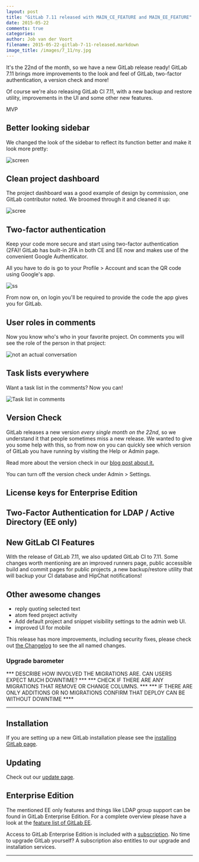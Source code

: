 ```yaml
---
layout: post
title: "GitLab 7.11 released with MAIN_CE_FEATURE and MAIN_EE_FEATURE"
date: 2015-05-22
comments: true
categories:
author: Job van der Voort
filename: 2015-05-22-gitlab-7-11-released.markdown
image_title: /images/7_11/ny.jpg
---
```


It's the 22nd of the month, so we have a new GitLab release ready!
GitLab 7.11 brings more improvements to the look and feel of GitLab,
two-factor authentication, a version check and more!

Of course we're also releasing GitLab CI 7.11, with a new backup and restore
utility, improvements in the UI and some other new features.

MVP

## Better looking sidebar

We changed the look of the sidebar to reflect its function better and make it look
more pretty:

![screen](screensht)

## Clean project dashboard

The project dashboard was a good example of design by commission, one GitLab
contributor noted. We broomed through it and cleaned it up:

![scree](ss)

## Two-factor authentication

Keep your code more secure and start using two-factor authentication (2FA)!
GitLab has built-in 2FA in both CE and EE now and makes use of the convenient
Google Authenticator.

All you have to do is go to your Profile > Account and scan the QR code using
Google's app.

![ss](ss)

From now on, on login you'll be required to provide the code the app gives you
for GitLab.

## User roles in comments

Now you know who's who in your favorite project. On comments you will see
the role of the person in that project:

![not an actual conversation](/images/7_11/roles.png)

## Task lists everywhere

Want a task list in the comments? Now you can!

![Task list in comments](/images/7_11/task.png)

## Version Check

GitLab releases a new version _every single month on the 22nd_, so we understand
it that people sometimes miss a new release. We wanted to give you some help with
this, so from now on you can quickly see which version of GitLab you have running
by visiting the Help or Admin page.

Read more about the version check in our [blog post about it.](https://about.gitlab.com/2015/05/07/version-check/)

You can turn off the version check under Admin > Settings.

## License keys for Enterprise Edition

## Two-Factor Authentication for LDAP / Active Directory (EE only)

## New GitLab CI Features

With the release of GitLab 7.11, we also updated GitLab CI to 7.11.
Some changes worth mentioning are an improved runners page,
public accessible build and commit pages for public projects
,a new backup/restore utility that will backup your CI database and
HipChat notifications!

## Other awesome changes

- reply quoting selected text
- atom feed project activity
- Add default project and snippet visibility settings to the admin web UI.
- improved UI for mobile

This release has more improvements, including security fixes, please check out [the Changelog](https://gitlab.com/gitlab-org/gitlab-ce/blob/master/CHANGELOG) to see the all named changes.

### Upgrade barometer

*** DESCRIBE HOW INVOLVED THE MIGRATIONS ARE. CAN USERS EXPECT MUCH DOWNTIME? ***
*** CHECK IF THERE ARE ANY MIGRATIONS THAT REMOVE OR CHANGE COLUMNS. ***
*** IF THERE ARE ONLY ADDITIONS OR NO MIGRATIONS CONFIRM THAT DEPLOY CAN BE WITHOUT DOWNTIME ****

- - -

## Installation

If you are setting up a new GitLab installation please see the [installing GitLab page](https://www.gitlab.com/installation/).

## Updating

Check out our [update page](https://about.gitlab.com/update/).

## Enterprise Edition

The mentioned EE only features and things like LDAP group support can be found in GitLab Enterprise Edition.
For a complete overview please have a look at the [feature list of GitLab EE](http://www.gitlab.com/gitlab-ee/).

Access to GitLab Enterprise Edition is included with a [subscription](http://www.gitlab.com/pricing/).
No time to upgrade GitLab yourself?
A subscription also entitles to our upgrade and installation services.

- - -
